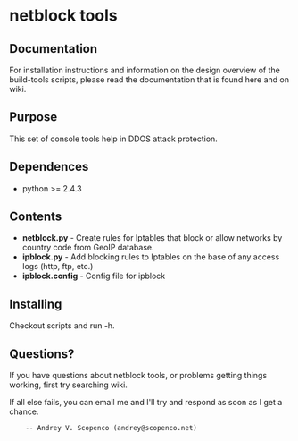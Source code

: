 netblock tools
===============

Documentation
--------
For installation instructions and information on the design overview
of the build-tools scripts, please read the documentation that is found here
and on wiki.

Purpose
-------
This set of console tools help in DDOS attack protection.

Dependences
--------
- python >= 2.4.3


Contents
--------

- **netblock.py**           - Create rules for Iptables that block or allow networks by country code from GeoIP database.
- **ipblock.py**            - Add blocking rules to Iptables on the base of any access logs (http, ftp, etc.)
- **ipblock.config**        - Config file for ipblock

Installing
----------
Checkout scripts and run -h.

Questions?
----------

If you have questions about netblock tools, or problems getting things
working, first try searching wiki.

If all else fails, you can email me and I'll try and respond as
soon as I get a chance.

        -- Andrey V. Scopenco (andrey@scopenco.net)

